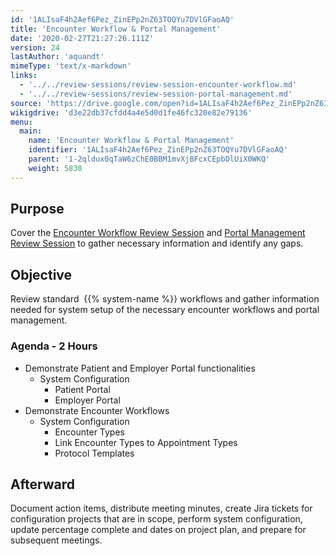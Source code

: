 ```yaml
---
id: '1ALIsaF4h2Aef6Pez_ZinEPp2nZ63TOQYu7DVlGFaoAQ'
title: 'Encounter Workflow & Portal Management'
date: '2020-02-27T21:27:26.111Z'
version: 24
lastAuthor: 'aquandt'
mimeType: 'text/x-markdown'
links:
  - '../../review-sessions/review-session-encounter-workflow.md'
  - '../../review-sessions/review-session-portal-management.md'
source: 'https://drive.google.com/open?id=1ALIsaF4h2Aef6Pez_ZinEPp2nZ63TOQYu7DVlGFaoAQ'
wikigdrive: 'd3e22db37cfdd4a4e5d0d1fe46fc320e82e79136'
menu:
  main:
    name: 'Encounter Workflow & Portal Management'
    identifier: '1ALIsaF4h2Aef6Pez_ZinEPp2nZ63TOQYu7DVlGFaoAQ'
    parent: '1-2qldux0qTaW6zChE0BBM1mvXjBFcxCEpbDlUiX0WKQ'
    weight: 5830
---
```

## Purpose  
  
Cover the [Encounter Workflow Review Session](../../review-sessions/review-session-encounter-workflow.md) and [Portal Management Review Session](../../review-sessions/review-session-portal-management.md) to gather necessary information and identify any gaps.
  
## Objective  
  
Review standard  {{% system-name %}} workflows and gather information needed for system setup of the necessary encounter workflows and portal management.
  
### Agenda - 2 Hours  

* Demonstrate Patient and Employer Portal functionalities
   * System Configuration
      * Patient Portal
      * Employer Portal
* Demonstrate Encounter Workflows
   * System Configuration
      * Encounter Types
      * Link Encounter Types to Appointment Types
      * Protocol Templates
  
## Afterward  
  
Document action items, distribute meeting minutes, create Jira tickets for configuration projects that are in scope, perform system configuration, update percentage complete and dates on project plan, and prepare for subsequent meetings.
